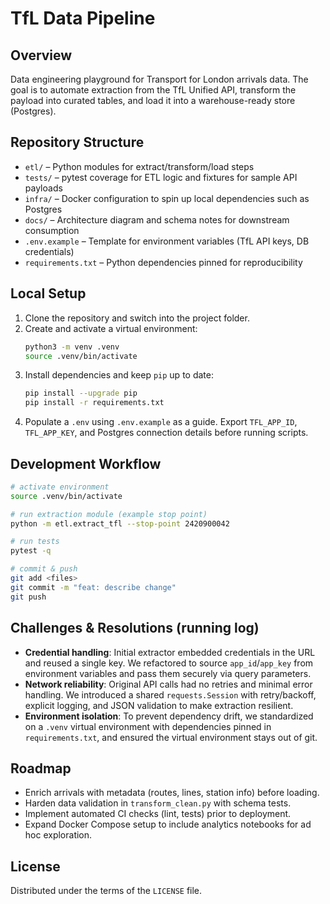 # TfL Data Pipeline

## Overview
Data engineering playground for Transport for London arrivals data. The goal is to automate extraction from the TfL Unified API, transform the payload into curated tables, and load it into a warehouse-ready store (Postgres).

## Repository Structure
- `etl/` – Python modules for extract/transform/load steps
- `tests/` – pytest coverage for ETL logic and fixtures for sample API payloads
- `infra/` – Docker configuration to spin up local dependencies such as Postgres
- `docs/` – Architecture diagram and schema notes for downstream consumption
- `.env.example` – Template for environment variables (TfL API keys, DB credentials)
- `requirements.txt` – Python dependencies pinned for reproducibility

## Local Setup
1. Clone the repository and switch into the project folder.
2. Create and activate a virtual environment:
   ```bash
   python3 -m venv .venv
   source .venv/bin/activate
   ```
3. Install dependencies and keep `pip` up to date:
   ```bash
   pip install --upgrade pip
   pip install -r requirements.txt
   ```
4. Populate a `.env` using `.env.example` as a guide. Export `TFL_APP_ID`, `TFL_APP_KEY`, and Postgres connection details before running scripts.

## Development Workflow
```bash
# activate environment
source .venv/bin/activate

# run extraction module (example stop point)
python -m etl.extract_tfl --stop-point 2420900042

# run tests
pytest -q

# commit & push
git add <files>
git commit -m "feat: describe change"
git push
```

## Challenges & Resolutions (running log)
- **Credential handling**: Initial extractor embedded credentials in the URL and reused a single key. We refactored to source `app_id`/`app_key` from environment variables and pass them securely via query parameters.
- **Network reliability**: Original API calls had no retries and minimal error handling. We introduced a shared `requests.Session` with retry/backoff, explicit logging, and JSON validation to make extraction resilient.
- **Environment isolation**: To prevent dependency drift, we standardized on a `.venv` virtual environment with dependencies pinned in `requirements.txt`, and ensured the virtual environment stays out of git.

## Roadmap
- Enrich arrivals with metadata (routes, lines, station info) before loading.
- Harden data validation in `transform_clean.py` with schema tests.
- Implement automated CI checks (lint, tests) prior to deployment.
- Expand Docker Compose setup to include analytics notebooks for ad hoc exploration.

## License
Distributed under the terms of the `LICENSE` file.